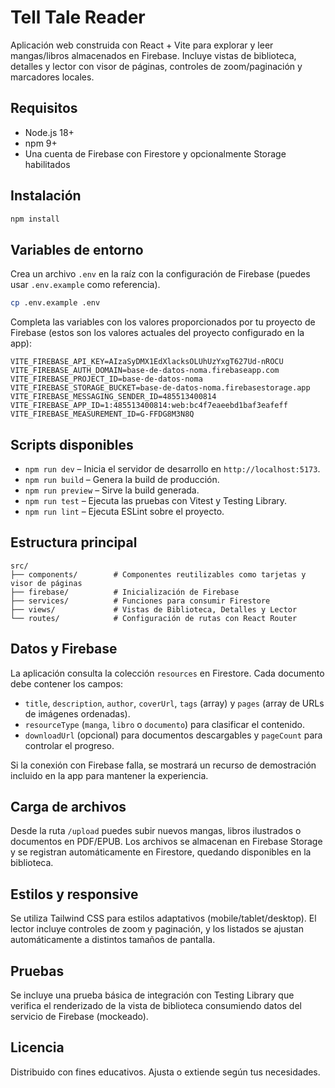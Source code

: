 # Tell Tale Reader

Aplicación web construida con React + Vite para explorar y leer mangas/libros almacenados en Firebase. Incluye vistas de biblioteca, detalles y lector con visor de páginas, controles de zoom/paginación y marcadores locales.

## Requisitos

- Node.js 18+
- npm 9+
- Una cuenta de Firebase con Firestore y opcionalmente Storage habilitados

## Instalación

```bash
npm install
```

## Variables de entorno

Crea un archivo `.env` en la raíz con la configuración de Firebase (puedes usar `.env.example` como referencia).

```bash
cp .env.example .env
```

Completa las variables con los valores proporcionados por tu proyecto de Firebase (estos son los valores actuales del proyecto configurado en la app):

```env
VITE_FIREBASE_API_KEY=AIzaSyDMX1EdXlacksOLUhUzYxgT627Ud-nROCU
VITE_FIREBASE_AUTH_DOMAIN=base-de-datos-noma.firebaseapp.com
VITE_FIREBASE_PROJECT_ID=base-de-datos-noma
VITE_FIREBASE_STORAGE_BUCKET=base-de-datos-noma.firebasestorage.app
VITE_FIREBASE_MESSAGING_SENDER_ID=485513400814
VITE_FIREBASE_APP_ID=1:485513400814:web:bc4f7eaeebd1baf3eafeff
VITE_FIREBASE_MEASUREMENT_ID=G-FFDG8M3N8Q
```

## Scripts disponibles

- `npm run dev` – Inicia el servidor de desarrollo en `http://localhost:5173`.
- `npm run build` – Genera la build de producción.
- `npm run preview` – Sirve la build generada.
- `npm run test` – Ejecuta las pruebas con Vitest y Testing Library.
- `npm run lint` – Ejecuta ESLint sobre el proyecto.

## Estructura principal

```
src/
├── components/        # Componentes reutilizables como tarjetas y visor de páginas
├── firebase/          # Inicialización de Firebase
├── services/          # Funciones para consumir Firestore
├── views/             # Vistas de Biblioteca, Detalles y Lector
└── routes/            # Configuración de rutas con React Router
```

## Datos y Firebase

La aplicación consulta la colección `resources` en Firestore. Cada documento debe contener los campos:

- `title`, `description`, `author`, `coverUrl`, `tags` (array) y `pages` (array de URLs de imágenes ordenadas).
- `resourceType` (`manga`, `libro` o `documento`) para clasificar el contenido.
- `downloadUrl` (opcional) para documentos descargables y `pageCount` para controlar el progreso.

Si la conexión con Firebase falla, se mostrará un recurso de demostración incluido en la app para mantener la experiencia.

## Carga de archivos

Desde la ruta `/upload` puedes subir nuevos mangas, libros ilustrados o documentos en PDF/EPUB. Los archivos se almacenan en
Firebase Storage y se registran automáticamente en Firestore, quedando disponibles en la biblioteca.

## Estilos y responsive

Se utiliza Tailwind CSS para estilos adaptativos (mobile/tablet/desktop). El lector incluye controles de zoom y paginación, y los listados se ajustan automáticamente a distintos tamaños de pantalla.

## Pruebas

Se incluye una prueba básica de integración con Testing Library que verifica el renderizado de la vista de biblioteca consumiendo datos del servicio de Firebase (mockeado).

## Licencia

Distribuido con fines educativos. Ajusta o extiende según tus necesidades.
